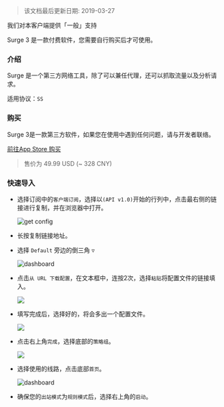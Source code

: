 > 该文档最后更新日期: 2019-03-27

<p class="info">我们对本客户端提供「一般」支持</p>

<p class="tip">Surge 3 是一款付费软件，您需要自行购买后才可使用。</p>

### 介绍

Surge 是一个第三方网络工具，除了可以兼任代理，还可以抓取流量以及分析请求。

适用协议：`SS`

### 购买

<p class="tip">Surge 3是一款第三方软件，如果您在使用中遇到任何问题，请与开发者联络。</p>

[前往App Store 购买](https://itunes.apple.com/cn/app/surge-3-web-developer-tool/id1329879957)


> 售价为 49.99 USD (~ 328 CNY)

### 快速导入

- 选择订阅中的`客户端订阅`，选择以`(API v1.0)`开始的行列中，点击最右侧的链接进行复制，并在浏览器中打开。

	![get config](https://img.niconode.xyz/2019032708440913774kotavvMFE2b2deV.png)

- 长按复制链接地址。

- 选择 `Default` 旁边的倒三角 `▽`

	![dashboard](https://img.niconode.xyz/2018060613413257291VrdhakGqOSKtiat.jpg)

- 点击`从 URL 下载配置`，在文本框中，连按2次，选择`粘贴`将配置文件的链接填入。

	![](https://img.niconode.xyz/2018060712495550659nRwfZ5YrGsUuhiY.png)

- 填写完成后，选择好的，将会多出一个配置文件。

	![](https://img.niconode.xyz/2018060712435326419uoTGWyNcPSnHLm2.png)

- 点击右上角`完成`，选择底部的`策略组`。

	![](https://img.niconode.xyz/2018060712481487158X2dNAzaKP97bIm7.png)

- 选择使用的线路，点击底部`首页`。

	![dashboard](https://img.niconode.xyz/2018060712491982094B7t9W8UZSNN5d7Q.png)

- 确保您的`出站模式`为`规则模式`后，选择右上角的`启动`。


